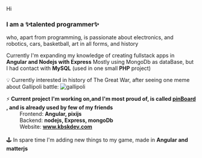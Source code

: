 Hi<b><h3>I am a ✨talented programmer✨</h3></b> who, apart from programming, is passionate about electronics, and robotics, cars, basketball, art in all forms, and history

Currently I'm expanding my knowledge of creating fullstack apps in <b>Angular and Nodejs with Express</b>
Mostly using MongoDb as dataBase, but I had contact with <b>MySQL</b> (used in one small <b>PHP</b> project)

💡 Currently interested in history of The Great War, after seeing one meme about Gallipoli battle:
![gallipoli](https://user-images.githubusercontent.com/96724682/223203020-20768c57-e799-428b-96bf-0934a5594288.jpg)

⚡<b> Current project I'm working on,and I'm most proud of, is called</h4> [pinBoard](http://www.kbskdev.com) , and is already used by few of my friends</b>
<br />&nbsp;&nbsp;&nbsp;&nbsp;&nbsp;&nbsp;&nbsp;&nbsp;&nbsp;Frontend: <b>Angular, pixijs</b>
<br />&nbsp;&nbsp;&nbsp;&nbsp;&nbsp;&nbsp;&nbsp;&nbsp;&nbsp;Backend: <b>nodejs, Express, mongoDb</b>
<br />&nbsp;&nbsp;&nbsp;&nbsp;&nbsp;&nbsp;&nbsp;&nbsp;&nbsp;Website: <b>www.kbskdev.com</b>
<br /><br />🕹️ In spare time I'm adding new things to my game, made in <b>Angular and matterjs</b>
